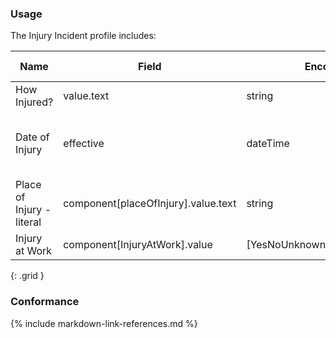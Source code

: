 ### Usage
The Injury Incident profile includes:

| **Name** |  **Field**   |  **Encoding**  |  **IJE Field Name(s)**  |
| ---------------| ------------------------ | ------------- | ------------------- |
| How Injured?  | value.text  | string | HOWINJ  |
| Date of Injury | effective | dateTime | DOI_YR, DOI_MO, DOI_DY, TOI_HR, TOI_UNIT |
| Place of Injury - literal  | component[placeOfInjury].value.text | string | POILTRL |
| Injury at Work  | component[InjuryAtWork].value  | [YesNoUnknownNotApplicableVS] | WORKINJ  |
{: .grid }


### Conformance

{% include markdown-link-references.md %}
